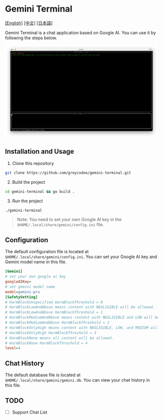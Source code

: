 # Gemini Terminal

[[English]](./README.md) [[中文]](./README_zh.md) [[日本語]](./README_jp.md)

Gemini Terminal is a chat application based on Google AI. You can use it by following the steps below.

![](./tui.png)

## Installation and Usage

1. Clone this repository

```bash
git clone https://github.com/greycodee/gemini-terminal.git
```

2. Build the project

```bash
cd gemini-terminal && go build .
```

3. Run the project

```bash
./gemini-terminal
```

> Note: You need to set your own Google AI key in the `$HOME/.local/share/gemini/config.ini` file.

## Configuration

The default configuration file is located at `$HOME/.local/share/gemini/config.ini`. You can set your Google AI key and Gemini model name in this file.

```ini
[Gemini]
# set your own google ai key
googleAIKey=
# set gemini model name
model=gemini-pro
[SafetySetting]
# HarmBlockUnspecified HarmBlockThreshold = 0
# HarmBlockLowAndAbove means content with NEGLIGIBLE will be allowed.
# HarmBlockLowAndAbove HarmBlockThreshold = 1
# HarmBlockMediumAndAbove means content with NEGLIGIBLE and LOW will be allowed.
# HarmBlockMediumAndAbove HarmBlockThreshold = 2
# HarmBlockOnlyHigh means content with NEGLIGIBLE, LOW, and MEDIUM will be allowed.
# HarmBlockOnlyHigh HarmBlockThreshold = 3
# HarmBlockNone means all content will be allowed.
# HarmBlockNone HarmBlockThreshold = 4
level=4
```

## Chat History

The default database file is located at `$HOME/.local/share/gemini/gemini.db`. You can view your chat history in this file.

## TODO

- [ ] Support Chat List
